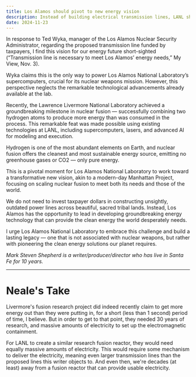 ```yaml
---
title: Los Alamos should pivot to new energy vision
description: Instead of building electrical transmission lines, LANL should just invent a new type of nuclear reactor.
date: 2024-11-23
---
```


In response to Ted Wyka, manager of the Los Alamos Nuclear Security Administrator, regarding the proposed transmission line funded by taxpayers, I find this vision for our energy future short-sighted (“Transmission line is necessary to meet Los Alamos’ energy needs,” My View, Nov. 3).

Wyka claims this is the only way to power Los Alamos National Laboratory’s supercomputers, crucial for its nuclear weapons mission. However, this perspective neglects the remarkable technological advancements already available at the lab.

Recently, the Lawrence Livermore National Laboratory achieved a groundbreaking milestone in nuclear fusion — successfully combining two hydrogen atoms to produce more energy than was consumed in the process. This remarkable feat was made possible using existing technologies at LANL, including supercomputers, lasers, and advanced AI for modeling and execution.

Hydrogen is one of the most abundant elements on Earth, and nuclear fusion offers the cleanest and most sustainable energy source, emitting no greenhouse gases or CO2 — only pure energy.

This is a pivotal moment for Los Alamos National Laboratory to work toward a transformative new vision, akin to a modern-day Manhattan Project, focusing on scaling nuclear fusion to meet both its needs and those of the world.

We do not need to invest taxpayer dollars in constructing unsightly, outdated power lines across beautiful, sacred tribal lands. Instead, Los Alamos has the opportunity to lead in developing groundbreaking energy technology that can provide the clean energy the world desperately needs.

I urge Los Alamos National Laboratory to embrace this challenge and build a lasting legacy — one that is not associated with nuclear weapons, but rather with pioneering the clean energy solutions our planet requires.

<i>Mark Steven Shepherd is a writer/producer/director who has live in Santa Fe for 10 years.</i>

---

# Neale's Take

Livermore's fusion research project did indeed recently claim to get more energy out than they were putting in,
for a short (less than 1 second) period of time, I believe. But in order to get to that point, they needed
30 years of research, and massive amounts of electricity to set up the electromagnetic containment.

For LANL to create a similar research fusion reactor, 
they would need equally massive amounts of electricity.
This would require some mechanism to deliver the electricity,
meaning even larger transmission lines than the proposed lines this writer objects to.
And even then, we're decades (at least) away from a fusion reactor
that can provide usable electricity.

